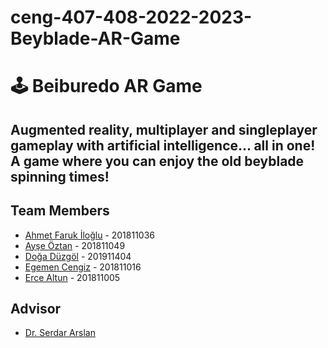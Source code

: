 # ceng-407-408-2022-2023-Beyblade-AR-Game
<h1>🕹️ Beiburedo AR Game</h1>
 
## Augmented reality, multiplayer and singleplayer gameplay with artificial intelligence... all in one! A game where you can enjoy the old beyblade spinning times!

## Team Members
- [Ahmet Faruk İloğlu](https://github.com/Ahmetiloglu) - 201811036
- [Ayşe Öztan](https://github.com/ayseoztan-99) - 201811049
- [Doğa Düzgöl](https://github.com/DogaDuzgol) - 201911404
- [Egemen Cengiz](https://github.com/cengiss) - 201811016
- [Erce Altun](https://github.com/ercealtun) - 201811005

## Advisor
- [Dr. Serdar Arslan](https://github.com/serdarslan/)


